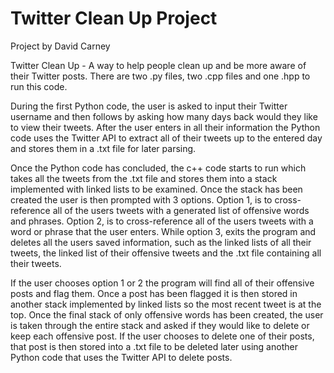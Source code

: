 # Twitter Clean Up Project

Project by David Carney

Twitter Clean Up - A way to help people clean up and be more aware of their Twitter posts. There are two .py files, two .cpp files and one .hpp to run this code.

During the first Python code, the user is asked to input their Twitter username and then follows by asking how many days back would they like to view their tweets. After the user enters in all their information the Python code uses the Twitter API to extract all of their tweets up to the entered day and stores them in a .txt file for later parsing.

Once the Python code has concluded, the c++ code starts to run which takes all the tweets from the .txt file and stores them into a stack implemented with linked lists to be examined. Once the stack has been created the user is then prompted with 3 options. Option 1, is to cross-reference all of the users tweets with a generated list of offensive words and phrases. Option 2, is to cross-reference all of the users tweets with a word or phrase that the user enters. While option 3, exits the program and deletes all the users saved information, such as the linked lists of all their tweets, the linked list of their offensive tweets and the .txt file containing all their tweets.

If the user chooses option 1 or 2 the program will find all of their offensive posts and flag them. Once a post has been flagged it is then stored in another stack implemented by linked lists so the most recent tweet is at the top. Once the final stack of only offensive words has been created, the user is taken through the entire stack and asked if they would like to delete or keep each offensive post. If the user chooses to delete one of their posts, that post is then stored into a .txt file to be deleted later using another Python code that uses the Twitter API to delete posts.
